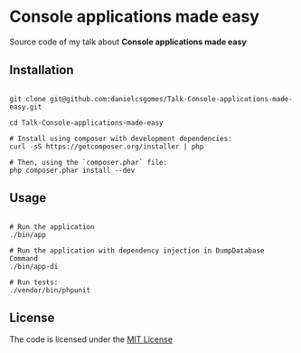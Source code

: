 # Console applications made easy

Source code of my talk about **Console applications made easy**

## Installation

```

git clone git@github.com:danielcsgomes/Talk-Console-applications-made-easy.git

cd Talk-Console-applications-made-easy

# Install using composer with development dependencies:
curl -sS https://getcomposer.org/installer | php

# Then, using the `composer.phar` file:
php composer.phar install --dev

```

## Usage

```

# Run the application
./bin/app

# Run the application with dependency injection in DumpDatabase Command
./bin/app-di

# Run tests:
./vendor/bin/phpunit

```

## License
The code is licensed under the [MIT License](https://github.com/danielcsgomes/phplx-how-to-build-console-app/blob/master/LICENSE)

